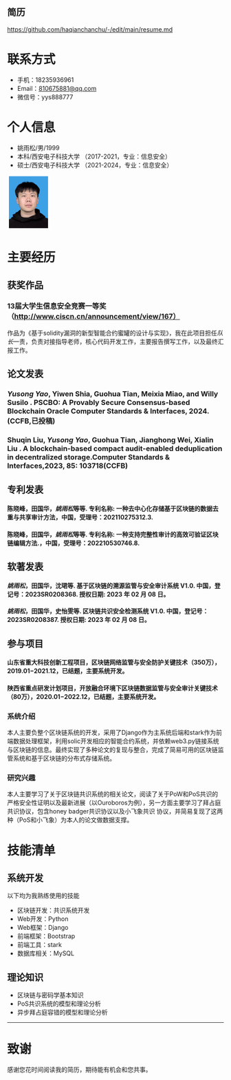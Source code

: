 ## 简历
https://github.com/haqianchanchu/-/edit/main/resume.md
# 联系方式

- 手机：18235936961
- Email：810675881@qq.com 
- 微信号：yys888777

# 个人信息

 - 姚雨松/男/1999
 - 本科/西安电子科技大学 （2017-2021，专业：信息安全） 
 - 硕士/西安电子科技大学 （2021-2024，专业：信息安全） 
<img src="https://github.com/haqianchanchu/-/blob/main/%E7%85%A7%E7%89%87.png" width=20%>

# 主要经历
## 获奖作品

### 13届大学生信息安全竞赛一等奖（http://www.ciscn.cn/announcement/view/167）
作品为《基于solidity漏洞的新型智能合约蜜罐的设计与实现》，我在此项目担任*队长*一责，负责对接指导老师，核心代码开发工作，主要报告撰写工作，以及最终汇报工作。

## 论文发表
### *Yusong Yao*, Yiwen Shia, Guohua Tian, Meixia Miao, and Willy Susilo . PSCBO: A Provably Secure Consensus-based Blockchain Oracle Computer Standards & Interfaces, 2024.(CCFB,已投稿)
### Shuqin Liu, *Yusong Yao*, Guohua Tian, Jianghong Wei, Xialin Liu . A blockchain-based compact audit-enabled deduplication in decentralized storage.Computer Standards & Interfaces,2023, 85: 103718(CCFB)

## 专利发表
####  陈晓峰，田国华，*姚雨松*等等. 专利名称: 一种去中心化存储基于区块链的数据去重与共享审计方法，中国，受理号：202110275312.3.
####  陈晓峰，田国华，*姚雨松*等等. 专利名称: 一种支持完整性审计的高效可验证区块链编辑方法.，中国，受理号：202210530746.8.

## 软著发表
#### *姚雨松*，田国华，沈珺等. 基于区块链的溯源监管与安全审计系统 V1.0. 中国，登记号：2023SR0208368. 授权日期: 2023 年 02 月 08 日。
#### *姚雨松*，田国华，史怡雯等. 区块链共识安全检测系统 V1.0. 中国，登记号：2023SR0208387. 授权日期: 2023 年 02 月 08 日。

## 参与项目
#### 山东省重大科技创新工程项目，区块链网络监管与安全防护关键技术（350万），2019.01−2021.12，已结题，主要系统开发。
#### 陕西省重点研发计划项目，开放融合环境下区块链数据监管与安全审计关键技术（80万），2020.01−2022.12，已结题，主要系统开发。



### 系统介绍
本人主要负整个区块链系统的开发，采用了Django作为主系统后端和stark作为前端数据处理框架，利用solic开发相应的智能合约系统，并依赖web3.py链接系统与区块链的信息。最终实现了多种论文的复现与整合，完成了简易可用的区块链监管系统和基于区块链的分布式存储系统。

### 研究兴趣
本人主要学习了关于区块链共识系统的相关论文，阅读了关于PoW和PoS共识的严格安全性证明以及最新进展（以Ouroboros为例），另一方面主要学习了拜占庭共识协议，包含honey badger共识协议以及小飞象共识 协议，并简易复现了这两种（PoS和小飞象）为本人的论文做数据支撑。



# 技能清单
## 系统开发

以下均为我熟练使用的技能
- 区块链开发：共识系统开发
- Web开发：Python
- Web框架：Django
- 前端框架：Bootstrap
- 前端工具：stark
- 数据库相关：MySQL
## 理论知识
- 区块链与密码学基本知识
- PoS共识系统的模型和理论分析
- 异步拜占庭容错的模型和理论分析


---

# 致谢
感谢您花时间阅读我的简历，期待能有机会和您共事。
